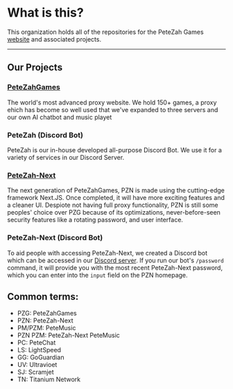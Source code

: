 # What is this?
This organization holds all of the repositories for the PeteZah Games [website](https://petezahgames.com/) and associated projects.

---

## Our Projects

### [PeteZahGames](https://petezahgames.com/)
The world's most advanced proxy website. We hold 150+ games, a proxy ehich has become so well used that we've expanded to three servers and our own AI chatbot and music playet

### PeteZah (Discord Bot)
PeteZah is our in-house developed all-purpose Discord Bot. We use it for a variety of services in our Discord Server.

### [PeteZah-Next](https://next.petezahgames.com/)
The next generation of PeteZahGames, PZN is made using the cutting-edge framework Next.JS. Once completed, it will have more exciting features and a cleaner UI. Despiote not having full proxy functionality, PZN is still some peoples' choice over PZG because of its optimizations, never-before-seen security features like a rotating password, and user interface.

### PeteZah-Next (Discord Bot)
To aid people with accessing PeteZah-Next, we created a Discord bot which can be accessed in our [Discord server](https://discord.gg/cYjHFDguxS). If you run our bot's `/password` command, it will provide you with the most recent PeteZah-Next password, which you can enter into the `input` field on the PZN homepage.

## Common terms:
- PZG: PeteZahGames
- PZN: PeteZah-Next
- PM/PZM: PeteMusic
- PZN PZM: PeteZah-Next PeteMusic
- PC: PeteChat
- LS: LightSpeed
- GG: GoGuardian
- UV: Ultravioet
- SJ: Scramjet
- TN: Titanium Network
